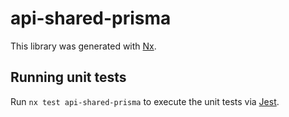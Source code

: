# api-shared-prisma

This library was generated with [Nx](https://nx.dev).

## Running unit tests

Run `nx test api-shared-prisma` to execute the unit tests via [Jest](https://jestjs.io).
